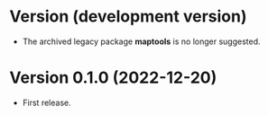 # Version (development version)

 * The archived legacy package **maptools** is no longer suggested.
 

# Version 0.1.0 (2022-12-20)

 * First release.
 
